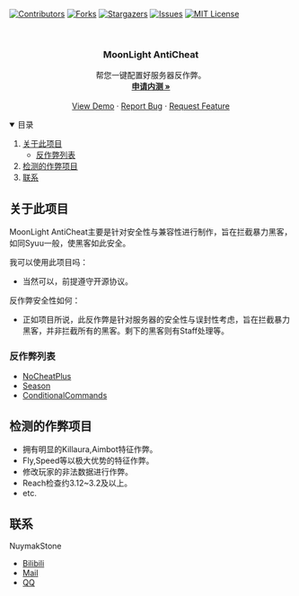 [![Contributors][contributors-shield]][contributors-url]
[![Forks][forks-shield]][forks-url]
[![Stargazers][stars-shield]][stars-url]
[![Issues][issues-shield]][issues-url]
[![MIT License][license-shield]][license-url]



<!-- PROJECT LOGO -->
<br />
<p align="center">
  <a href="https://github.com/NuymakStone/MoonLight-AntiCheat">
  </a>

<h3 align="center">MoonLight AntiCheat</h3>

  <p align="center">
    帮您一键配置好服务器反作弊。
    <br />
    <a href="http://wpa.qq.com/msgrd?v=3&uin=1006800345&site=qq&menu=yes"><strong>申请内测 »</strong></a>
    <br />
    <br />
    <a href="https://github.com/NuymakStone/MoonLight-AntiCheat">View Demo</a>
    ·
    <a href="https://github.com/NuymakStone/MoonLight-AntiCheat/issues">Report Bug</a>
    ·
    <a href="https://github.com/NuymakStone/MoonLight-AntiCheat/issues">Request Feature</a>
  </p>



<!-- TABLE OF CONTENTS -->
<details open="open">
  <summary>目录</summary>
  <ol>
    <li>
      <a href="#关于此项目">关于此项目</a>
      <ul>
        <li><a href="#反作弊列表">反作弊列表</a></li>
      </ul>
    </li>
    <li>
      <a href="#检测的作弊项目">检测的作弊项目</a>
    </li>
    <li><a href="#联系">联系</a></li>
  </ol>
</details>



<!-- ABOUT THE PROJECT -->
## 关于此项目

MoonLight AntiCheat主要是针对安全性与兼容性进行制作，旨在拦截暴力黑客，如同Syuu一般，使黑客如此安全。

我可以使用此项目吗：
* 当然可以，前提遵守开源协议。

反作弊安全性如何：
* 正如项目所说，此反作弊是针对服务器的安全性与误封性考虑，旨在拦截暴力黑客，并非拦截所有的黑客。剩下的黑客则有Staff处理等。

### 反作弊列表

* [NoCheatPlus](https://github.com/Updated-NoCheatPlus/NoCheatPlus)
* [Season](https://github.com/NuymakStone/Season-AntiCheat)
* [ConditionalCommands](https://github.com/konsolas/ConditionalCommands)



<!-- 检测的作弊项目 -->
## 检测的作弊项目

* 拥有明显的Killaura,Aimbot特征作弊。
* Fly,Speed等以极大优势的特征作弊。
* 修改玩家的非法数据进行作弊。
* Reach检查约3.12~3.2及以上。
* etc.

<!-- CONTACT -->
## 联系

NuymakStone 
- [Bilibili](https://space.bilibili.com/285435837)
- [Mail](1006800345@qq.com)
- [QQ](http://wpa.qq.com/msgrd?v=3&uin=1006800345&site=qq&menu=yes)

<!-- MARKDOWN LINKS & IMAGES -->
<!-- https://www.markdownguide.org/basic-syntax/#reference-style-links -->
[contributors-shield]: https://img.shields.io/github/contributors/NuymakStone/MoonLight-AntiCheat.svg?style=for-the-badge
[contributors-url]: https://github.com/NuymakStone/MoonLight-AntiCheat/graphs/contributors
[forks-shield]: https://img.shields.io/github/forks/NuymakStone/MoonLight-AntiCheat.svg?style=for-the-badge
[forks-url]: https://github.com/NuymakStone/MoonLight-AntiCheat/network/members
[stars-shield]: https://img.shields.io/github/stars/NuymakStone/MoonLight-AntiCheat.svg?style=for-the-badge
[stars-url]: https://github.com/NuymakStone/MoonLight-AntiCheat/stargazers
[issues-shield]: https://img.shields.io/github/issues/NuymakStone/MoonLight-AntiCheat.svg?style=for-the-badge
[issues-url]: https://github.com/NuymakStone/MoonLight-AntiCheat/issues
[license-shield]: https://img.shields.io/github/license/NuymakStone/MoonLight-AntiCheat.svg?style=for-the-badge
[license-url]: https://github.com/NuymakStone/MoonLight-AntiCheat/blob/master/LICENSE.txt
[linkedin-shield]: https://img.shields.io/badge/-LinkedIn-black.svg?style=for-the-badge&logo=linkedin&colorB=555
[linkedin-url]: https://linkedin.com/in/othneildrew
[product-screenshot]: images/screenshot.png
